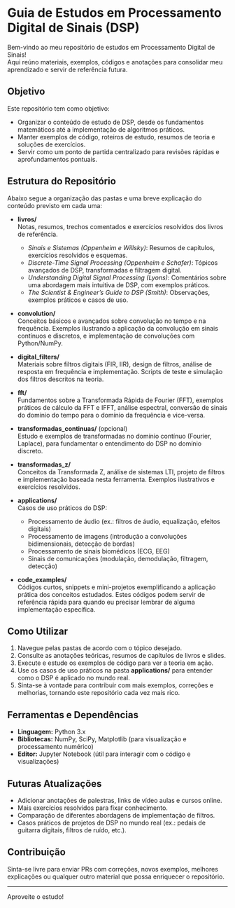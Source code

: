 # Guia de Estudos em Processamento Digital de Sinais (DSP)

Bem-vindo ao meu repositório de estudos em Processamento Digital de Sinais!  
Aqui reúno materiais, exemplos, códigos e anotações para consolidar meu aprendizado e servir de referência futura.

## Objetivo

Este repositório tem como objetivo:

- Organizar o conteúdo de estudo de DSP, desde os fundamentos matemáticos até a implementação de algoritmos práticos.
- Manter exemplos de código, roteiros de estudo, resumos de teoria e soluções de exercícios.
- Servir como um ponto de partida centralizado para revisões rápidas e aprofundamentos pontuais.

## Estrutura do Repositório

Abaixo segue a organização das pastas e uma breve explicação do conteúdo previsto em cada uma:

- **livros/**  
  Notas, resumos, trechos comentados e exercícios resolvidos dos livros de referência.  
  - *Sinais e Sistemas (Oppenheim e Willsky)*: Resumos de capítulos, exercícios resolvidos e esquemas.  
  - *Discrete-Time Signal Processing (Oppenheim e Schafer)*: Tópicos avançados de DSP, transformadas e filtragem digital.  
  - *Understanding Digital Signal Processing (Lyons)*: Comentários sobre uma abordagem mais intuitiva de DSP, com exemplos práticos.  
  - *The Scientist & Engineer’s Guide to DSP (Smith)*: Observações, exemplos práticos e casos de uso.

- **convolution/**  
  Conceitos básicos e avançados sobre convolução no tempo e na frequência. Exemplos ilustrando a aplicação da convolução em sinais contínuos e discretos, e implementação de convoluções com Python/NumPy.

- **digital_filters/**  
  Materiais sobre filtros digitais (FIR, IIR), design de filtros, análise de resposta em frequência e implementação. Scripts de teste e simulação dos filtros descritos na teoria.

- **fft/**  
  Fundamentos sobre a Transformada Rápida de Fourier (FFT), exemplos práticos de cálculo da FFT e IFFT, análise espectral, conversão de sinais do domínio do tempo para o domínio da frequência e vice-versa.

- **transformadas_continuas/** (opcional)  
  Estudo e exemplos de transformadas no domínio contínuo (Fourier, Laplace), para fundamentar o entendimento do DSP no domínio discreto.

- **transformadas_z/**  
  Conceitos da Transformada Z, análise de sistemas LTI, projeto de filtros e implementação baseada nesta ferramenta. Exemplos ilustrativos e exercícios resolvidos.

- **applications/**  
  Casos de uso práticos do DSP:  
  - Processamento de áudio (ex.: filtros de áudio, equalização, efeitos digitais)  
  - Processamento de imagens (introdução a convoluções bidimensionais, detecção de bordas)  
  - Processamento de sinais biomédicos (ECG, EEG)  
  - Sinais de comunicações (modulação, demodulação, filtragem, detecção)

- **code_examples/**  
  Códigos curtos, snippets e mini-projetos exemplificando a aplicação prática dos conceitos estudados. Estes códigos podem servir de referência rápida para quando eu precisar lembrar de alguma implementação específica.

## Como Utilizar

1. Navegue pelas pastas de acordo com o tópico desejado.  
2. Consulte as anotações teóricas, resumos de capítulos de livros e slides.  
3. Execute e estude os exemplos de código para ver a teoria em ação.  
4. Use os casos de uso práticos na pasta **applications/** para entender como o DSP é aplicado no mundo real.  
5. Sinta-se à vontade para contribuir com mais exemplos, correções e melhorias, tornando este repositório cada vez mais rico.

## Ferramentas e Dependências

- **Linguagem:** Python 3.x  
- **Bibliotecas:** NumPy, SciPy, Matplotlib (para visualização e processamento numérico)  
- **Editor:** Jupyter Notebook (útil para interagir com o código e visualizações)

## Futuras Atualizações

- Adicionar anotações de palestras, links de vídeo aulas e cursos online.  
- Mais exercícios resolvidos para fixar conhecimento.  
- Comparação de diferentes abordagens de implementação de filtros.  
- Casos práticos de projetos de DSP no mundo real (ex.: pedais de guitarra digitais, filtros de ruído, etc.).

## Contribuição

Sinta-se livre para enviar PRs com correções, novos exemplos, melhores explicações ou qualquer outro material que possa enriquecer o repositório.

---

Aproveite o estudo!

